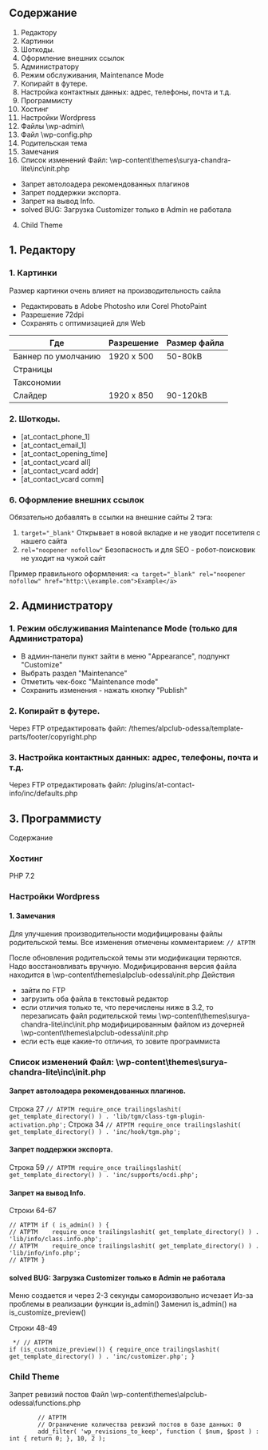 ## Содержание
1. Редактору
  1. Картинки
  2. Шоткоды.
  3. Оформление внешних ссылок
2. Администратору
  1. Режим обслуживания, Maintenance Mode 
  2. Копирайт в футере.
  3. Настройка контактных данных: адрес, телефоны, почта и т.д.
3. Программисту
 1. Хостинг
 2. Настройки Wordpress
  1. Файлы \wp-admin\
  2. Файл \wp-config.php
 3. Родительская тема
  1. Замечания
  2. Список изменений Файл: \wp-content\themes\surya-chandra-lite\inc\init.php
   - Запрет автолоадера рекомендованных плагинов
   - Запрет поддержки экспорта.
   - Запрет на вывод Info.
   - solved BUG: Загрузка Customizer только в Admin не работала
 4. Child Theme

## 1. Редактору

### 1. Картинки
Размер картинки очень влияет на производительность сайла
- Редактировать в Adobe Photosho или Corel PhotoPaint
- Разрешение 72dpi
- Сохранять с оптимизацией для Web

Где | Разрешение | Размер файла 
 --- | --- | --- 
 Баннер по умолчанию | 1920 x 500 | 50-80kB
 Страницы            |   
 Таксономии          | 
 Слайдер             | 1920 x 850 | 90-120kB
 
### 2. Шоткоды.
- [at_contact_phone_1]
- [at_contact_email_1]
- [at_contact_opening_time]
- [at_contact_vcard all]
- [at_contact_vcard addr]
- [at_contact_vcard comm]

### 6. Оформление внешних ссылок
Обязательно добавлять в ссылки на внешние сайты 2 тэга:
1. `target="_blank"` Открывает в новой вкладке и не уводит посетителя с нашего сайта
2. `rel="noopener nofollow"` Безопасность и для SEO - робот-поисковик не уходит на чужой сайт

Пример правильного оформления:
`<a target="_blank" rel="noopener nofollow" href="http:\\example.com">Example</a>`


## 2. Администратору

### 1. Режим обслуживания Maintenance Mode (только для Администратора)
- В админ-панели пункт зайти в меню "Appearance", подпункт "Customize"
- Выбрать раздел "Maintenance"
- Отметить чек-бокс "Maintenance mode"
- Сохранить изменения - нажать кнопку "Publish"

### 2. Копирайт в футере.
Через FTP отредактировать файл:
/themes/alpclub-odessa/template-parts/footer/copyright.php

### 3. Настройка контактных данных: адрес, телефоны, почта и т.д.
Через FTP отредактировать файл:
/plugins/at-contact-info/inc/defaults.php


## 3. Программисту
Содержание

###  Хостинг
PHP 7.2

### Настройки Wordpress


#### 1. Замечания
Для улучшения производительности модифицированы файлы родительской темы.
Все изменения отмечены комментарием:
`// ATPTM`

После обновления родительской темы эти модификации теряются. Надо восстановливать вручную.
Модифицировання версия файла находится в  \wp-content\themes\alpclub-odessa\init.php
Действия 
- зайти по FTP
- загрузить оба файла в текстовый редактор
- если отличия только те, что перечислены ниже в 3.2, то перезаписать 
файл родительской темы \wp-content\themes\surya-chandra-lite\inc\init.php 
модифицированным файлом из дочерней \wp-content\themes\alpclub-odessa\init.php
- если есть еще какие-то отличия, то зовите программиста

### Список изменений Файл:  \wp-content\themes\surya-chandra-lite\inc\init.php

#### Запрет автолоадера рекомендованных плагинов.
Строка 27
`// ATPTM require_once trailingslashit( get_template_directory() ) . 'lib/tgm/class-tgm-plugin-activation.php';`
Строка 34
`// ATPTM require_once trailingslashit( get_template_directory() ) . 'inc/hook/tgm.php';`

#### Запрет поддержки экспорта.
Строка 59
`// ATPTM require_once trailingslashit( get_template_directory() ) . 'inc/supports/ocdi.php';`

#### Запрет на вывод Info.
Строки 64-67
```
// ATPTM if ( is_admin() ) {
// ATPTM 	require_once trailingslashit( get_template_directory() ) . 'lib/info/class.info.php';
// ATPTM 	require_once trailingslashit( get_template_directory() ) . 'lib/info/info.php';
// ATPTM }
```
#### solved BUG: Загрузка Customizer только в Admin не работала
Меню создается и через 2-3 секунды самороизвольно исчезает
Из-за проблемы в реализации функции is_admin()
Заменил is_admin() на is_customize_preview()

Строки 48-49
```
 */ // ATPTM
if (is_customize_preview()) { require_once trailingslashit( get_template_directory() ) . 'inc/customizer.php'; }
```
### Child Theme
Запрет ревизий постов
Файл \wp-content\themes\alpclub-odessa\functions.php
```
		// ATPTM
		// Ограничение количества ревизий постов в базе данных: 0
		add_filter( 'wp_revisions_to_keep', function ( $num, $post ) : int { return 0; }, 10, 2 );
```  
